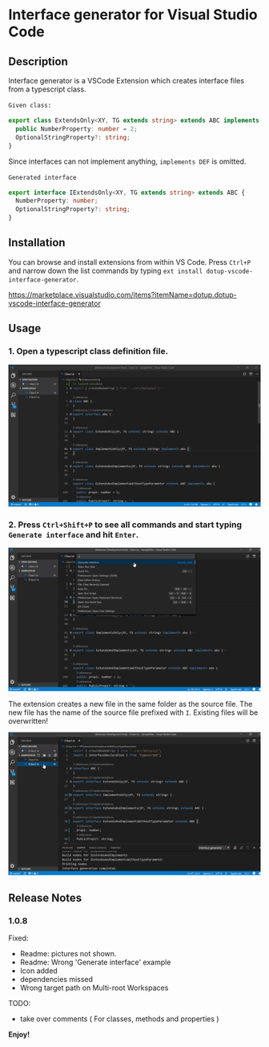 # Interface generator for Visual Studio Code

## Description

Interface generator is a VSCode Extension which creates interface files from a typescript class.

`Given class:`

```typescript
export class ExtendsOnly<XY, TG extends string> extends ABC implements DEF {
  public NumberProperty: number = 2;
  OptionalStringProperty?: string;
}
```

Since interfaces can not implement anything, `implements DEF` is omitted.

`Generated interface`

```typescript
export interface IExtendsOnly<XY, TG extends string> extends ABC {
  NumberProperty: number;
  OptionalStringProperty?: string;
}
```

## Installation

You can browse and install extensions from within VS Code. Press `Ctrl+P` and narrow down the list commands by typing `ext install dotup-vscode-interface-generator`.

https://marketplace.visualstudio.com/items?itemName=dotup.dotup-vscode-interface-generator

## Usage

### 1. Open a typescript class definition file.

![dotup-vscode-interface-generator Screenshot](https://raw.githubusercontent.com/dotupNET/dotup-vscode-interface-generator/master/images/1_InterfaceGenerator.png)

### 2. Press `Ctrl+Shift+P` to see all commands and start typing `Generate interface` and hit `Enter`.

![dotup-vscode-interface-generator Screenshot](https://raw.githubusercontent.com/dotupNET/dotup-vscode-interface-generator/master/images/2_InterfaceGenerator.png)

The extension creates a new file in the same folder as the source file.
The new file has the name of the source file prefixed with `I`.
Existing files will be overwritten!

![dotup-vscode-interface-generator Screenshot](https://raw.githubusercontent.com/dotupNET/dotup-vscode-interface-generator/master/images/3_InterfaceGenerator.png)


## Release Notes
### 1.0.8

Fixed:
- Readme: pictures not shown.
- Readme: Wrong 'Generate interface' example
- Icon added
- dependencies missed
- Wrong target path on Multi-root Workspaces

TODO:
- take over comments ( For classes, methods and properties )

**Enjoy!**
